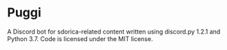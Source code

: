 # Puggi

A Discord bot for sdorica-related content written using discord.py 1.2.1 and Python 3.7. Code is licensed under the MIT license.
